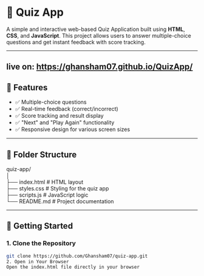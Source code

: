 # 🎯 Quiz App

A simple and interactive web-based Quiz Application built using **HTML**, **CSS**, and **JavaScript**. This project allows users to answer multiple-choice questions and get instant feedback with score tracking.

---
live on: https://ghansham07.github.io/QuizApp/
---
## 🌟 Features

- ✅ Multiple-choice questions
- ✅ Real-time feedback (correct/incorrect)
- ✅ Score tracking and result display
- ✅ "Next" and "Play Again" functionality
- ✅ Responsive design for various screen sizes

---

## 📁 Folder Structure

quiz-app/<br>
│<br>
├── index.html # HTML layout<br>
├── styles.css # Styling for the quiz app<br>
├── scripts.js # JavaScript logic<br>
└── README.md # Project documentation<br>

---

## 🚀 Getting Started

### 1. Clone the Repository

```bash
git clone https://github.com/Ghansham07/quiz-app.git
2. Open in Your Browser
Open the index.html file directly in your browser
